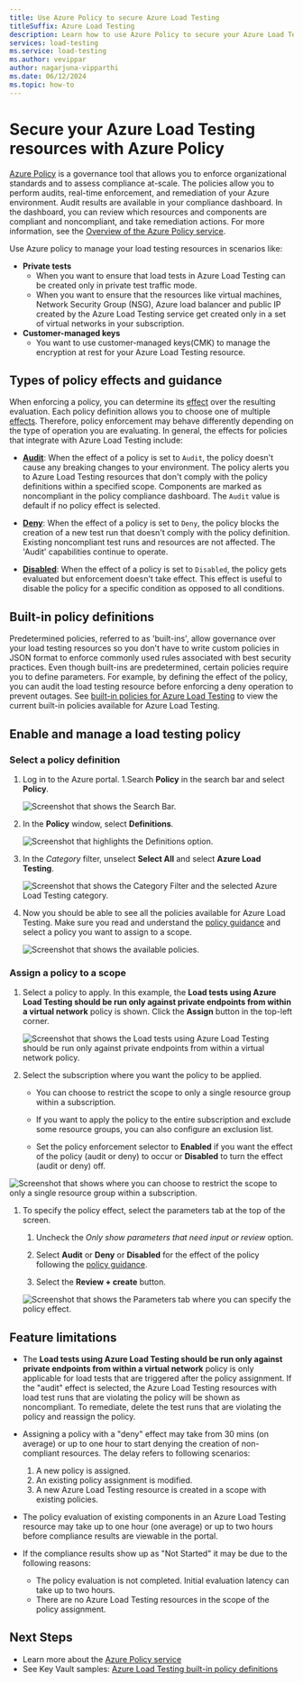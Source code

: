 ```yaml
---
title: Use Azure Policy to secure Azure Load Testing 
titleSuffix: Azure Load Testing
description: Learn how to use Azure Policy to secure your Azure Load Testing resources 
services: load-testing
ms.service: load-testing
ms.author: vevippar
author: nagarjuna-vipparthi
ms.date: 06/12/2024
ms.topic: how-to
---
```

  
# Secure your Azure Load Testing resources with Azure Policy

[Azure Policy](../governance/policy/overview.md) is a governance tool that allows you to enforce organizational standards and to assess compliance at-scale. The policies allow you to perform audits, real-time enforcement, and remediation of your Azure environment. Audit results are available in your compliance dashboard. In the dashboard, you can review which resources and components are compliant and noncompliant, and take remediation actions. For more information, see the [Overview of the Azure Policy service](../governance/policy/overview.md). 

Use Azure policy to manage your load testing resources in scenarios like:

- **Private tests**
  - When you want to ensure that load tests in Azure Load Testing can be created only in private test traffic mode. 
  - When you want to ensure that the resources like virtual machines, Network Security Group (NSG), Azure load balancer and public IP created by the Azure Load Testing service get created only in a set of virtual networks in your subscription. 
- **Customer-managed keys**
  - You want to use customer-managed keys(CMK) to manage the encryption at rest for your Azure Load Testing resource. 

## Types of policy effects and guidance

When enforcing a policy, you can determine its [effect](../governance/policy/policy-glossary.md#effect) over the resulting evaluation. Each policy definition allows you to choose one of multiple [effects](../governance/policy/concepts/effect-basics.md). Therefore, policy enforcement may behave differently depending on the type of operation you are evaluating. In general, the effects for policies that integrate with Azure Load Testing include:

- [**Audit**](../governance/policy/concepts/effects.md#audit): When the effect of a policy is set to `Audit`, the policy doesn't cause any breaking changes to your environment. The policy alerts you to Azure Load Testing resources that don't comply with the policy definitions within a specified scope. Components are marked as noncompliant in the policy compliance dashboard. The `Audit` value is default if no policy effect is selected. 

- [**Deny**](../governance/policy/concepts/effects.md#deny): When the effect of a policy is set to `Deny`, the policy blocks the creation of a new test run that doesn't comply with the policy definition. Existing noncompliant test runs and resources are not affected. The 'Audit' capabilities continue to operate.

- [**Disabled**](../governance/policy/concepts/effects.md#disabled): When the effect of a policy is set to `Disabled`, the policy gets evaluated but enforcement doesn't take effect. This effect is useful to disable the policy for a specific condition as opposed to all conditions.

## Built-in policy definitions

Predetermined policies, referred to as 'built-ins', allow governance over your load testing resources so you don't have to write custom policies in JSON format to enforce commonly used rules associated with best security practices. Even though built-ins are predetermined, certain policies require you to define parameters. For example, by defining the effect of the policy, you can audit the load testing resource before enforcing a deny operation to prevent outages. See [built-in policies for Azure Load Testing](../governance/policy/samples/built-in-policies.md#azure-load-testing) to view the current built-in policies available for Azure Load Testing. 

## Enable and manage a load testing policy

### Select a policy definition

1. Log in to the Azure portal.
1.Search **Policy** in the search bar and select **Policy**.

    ![Screenshot that shows the Search Bar.](media/how-to-use-azure-policy/search-policy.png)

1. In the **Policy** window, select **Definitions**.

    ![Screenshot that highlights the Definitions option.](media/how-to-use-azure-policy/select-definitions.png)

1. In the *Category* filter, unselect **Select All** and select **Azure Load Testing**.

    ![Screenshot that shows the Category Filter and the selected Azure Load Testing category.](media/how-to-use-azure-policy/select-category.png)

1. Now you should be able to see all the policies available for Azure Load Testing. Make sure you read and understand the [policy guidance](#types-of-policy-effects-and-guidance) and select a policy you want to assign to a scope.  

    ![Screenshot that shows the available policies.](media/how-to-use-azure-policy/select-policy-scope.png)

### Assign a policy to a scope

1. Select a policy to apply. In this example, the **Load tests using Azure Load Testing should be run only against private endpoints from within a virtual network** policy is shown. Click the **Assign** button in the top-left corner.

    ![Screenshot that shows the Load tests using Azure Load Testing should be run only against private endpoints from within a virtual network policy.](media/how-to-use-azure-policy/select-policy.png)
  
1. Select the subscription where you want the policy to be applied.

	- You can choose to restrict the scope to only a single resource group within a subscription.
	    
	- If you want to apply the policy to the entire subscription and exclude some resource groups, you can also configure an exclusion list.
	    
	- Set the policy enforcement selector to **Enabled** if you want the effect of the policy (audit or deny) to occur or **Disabled** to turn the effect (audit or deny) off. 

![Screenshot that shows where you can choose to restrict the scope to only a single resource group within a subscription.](media/how-to-use-azure-policy/select-policy-scope.png)

1. To specify the policy effect, select the parameters tab at the top of the screen.
	
	1. Uncheck the *Only show parameters that need input or review* option.
	
	1. Select **Audit** or **Deny** or **Disabled** for the effect of the policy following the [policy guidance](#types-of-policy-effects-and-guidance).
	
	1. Select the **Review + create** button. 

    ![Screenshot that shows the Parameters tab where you can specify the policy effect.](media/how-to-use-azure-policy/select-policy-effect.png)

## Feature limitations

- The **Load tests using Azure Load Testing should be run only against private endpoints from within a virtual network** policy is only applicable for load tests that are triggered after the policy assignment. If the "audit" effect is selected, the Azure Load Testing resources with load test runs that are violating the policy will be shown as noncompliant. To remediate, delete the test runs that are violating the policy and reassign the policy. 

- Assigning a policy with a "deny" effect may take from 30 mins (on average) or up to one hour to start denying the creation of non-compliant resources. The delay refers to following scenarios:
  1. A new policy is assigned.
  2. An existing policy assignment is modified.
  3. A new Azure Load Testing resource is created in a scope with existing policies.

- The policy evaluation of existing components in an Azure Load Testing resource may take up to one hour (one average) or up to two hours before compliance results are viewable in the portal.

- If the compliance results show up as "Not Started" it may be due to the following reasons:
  - The policy evaluation is not completed. Initial evaluation latency can take up to two hours.
  - There are no Azure Load Testing resources in the scope of the policy assignment.

## Next Steps

- Learn more about the [Azure Policy service](../governance/policy/overview.md)
- See Key Vault samples: [Azure Load Testing built-in policy definitions](../governance/policy/samples/built-in-policies.md#azure-load-testing)
